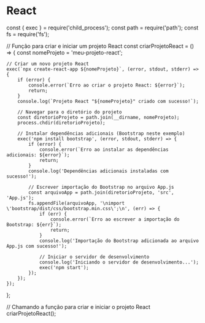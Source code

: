 # React
const { exec } = require('child_process');
const path = require('path');
const fs = require('fs');

// Função para criar e iniciar um projeto React
const criarProjetoReact = () => {
    const nomeProjeto = 'meu-projeto-react';
    
    // Criar um novo projeto React
    exec(`npx create-react-app ${nomeProjeto}`, (error, stdout, stderr) => {
        if (error) {
            console.error(`Erro ao criar o projeto React: ${error}`);
            return;
        }
        console.log(`Projeto React "${nomeProjeto}" criado com sucesso!`);
        
        // Navegar para o diretório do projeto
        const diretorioProjeto = path.join(__dirname, nomeProjeto);
        process.chdir(diretorioProjeto);
        
        // Instalar dependências adicionais (Bootstrap neste exemplo)
        exec('npm install bootstrap', (error, stdout, stderr) => {
            if (error) {
                console.error(`Erro ao instalar as dependências adicionais: ${error}`);
                return;
            }
            console.log('Dependências adicionais instaladas com sucesso!');
            
            // Escrever importação do Bootstrap no arquivo App.js
            const arquivoApp = path.join(diretorioProjeto, 'src', 'App.js');
            fs.appendFile(arquivoApp, '\nimport \'bootstrap/dist/css/bootstrap.min.css\';\n', (err) => {
                if (err) {
                    console.error(`Erro ao escrever a importação do Bootstrap: ${err}`);
                    return;
                }
                console.log('Importação do Bootstrap adicionada ao arquivo App.js com sucesso!');
                
                // Iniciar o servidor de desenvolvimento
                console.log('Iniciando o servidor de desenvolvimento...');
                exec('npm start');
            });
        });
    });
};

// Chamando a função para criar e iniciar o projeto React
criarProjetoReact();
